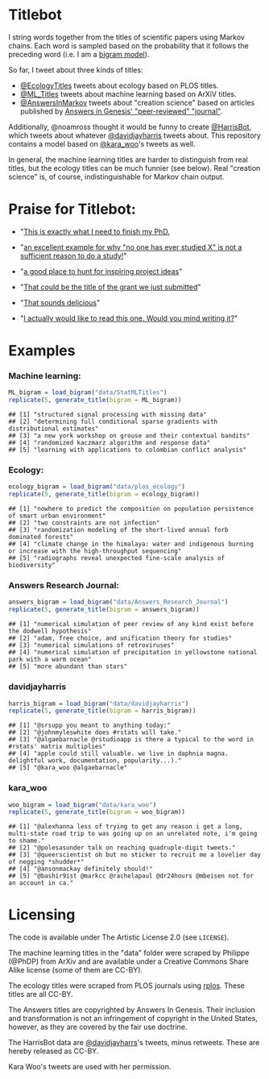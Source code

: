 Titlebot
=========

I string words together from the titles of scientific papers using Markov chains. Each word is sampled based on the probability that it follows the preceding word (i.e. I am a [bigram model](http://en.wikipedia.org/wiki/Bigram)).

So far, I tweet about three kinds of titles: 
* [@EcologyTitles](https://twitter.com/EcologyTitles) tweets about ecology based on PLOS titles.
* [@ML_Titles](https://twitter.com/ML_Titles) tweets about machine learning based on ArXiV titles.
* [@AnswersInMarkov](https://twitter.com/AnswersInMarkov) tweets about "creation science" based on articles published by [Answers in Genesis' "peer-reviewed" "journal"](http://www.answersingenesis.org/arj).

Additionally, @noamross thought it would be funny to create [@HarrisBot](https://twitter.com/HarrisBot), which tweets about whatever [@davidjayharris](https://twitter.com/davidjayharris) tweets about. This repository contains a model based on [@kara_woo](https://twitter.com/kara_woo)'s tweets as well.

In general, the machine learning titles are harder to distinguish from real titles, but the ecology titles can be much funnier (see below).  Real "creation science" is, of course, indistinguishable for Markov chain output.

Praise for Titlebot:
====================

* "[This is exactly what I need to finish my PhD.](http://www.reddit.com/r/MachineLearning/comments/1ukbo5/tightening_mrf_relaxations_really_solve_sparse/cej8yel)

* "[an excellent example for why "no one has ever studied X" is not a sufficient reason to do a study!](https://twitter.com/duffy_ma/status/419629166787436546)"

* "[a good place to hunt for inspiring project ideas](https://twitter.com/noamross/status/419629657965617152)"

* "[That could be the title of the grant we just submitted](https://twitter.com/noamross/status/417781836626935808)"

* "[That sounds delicious](https://twitter.com/kara_woo/status/417781958476054528)"

* "[I actually would like to read this one. Would you mind writing it?](https://twitter.com/_NickGolding_/status/414848962164953088)"


Examples
========




### Machine learning:

```r
ML_bigram = load_bigram("data/StatMLTitles")
replicate(5, generate_title(bigram = ML_bigram))
```

```
## [1] "structured signal processing with missing data"                             
## [2] "determining full conditional sparse gradients with distributional estimates"
## [3] "a new york workshop on grouse and their contextual bandits"                 
## [4] "randomized kaczmarz algorithm and response data"                            
## [5] "learning with applications to colombian conflict analysis"
```


### Ecology:

```r
ecology_bigram = load_bigram("data/plos_ecology")
replicate(5, generate_title(bigram = ecology_bigram))
```

```
## [1] "nowhere to predict the composition on population persistence of smart urban environment"                     
## [2] "two constraints are not infection"                                                                           
## [3] "randomization modeling of the short-lived annual forb dominated forests"                                     
## [4] "climate change in the himalaya: water and indigenous burning or increase with the high-throughput sequencing"
## [5] "radiographs reveal unexpected fine-scale analysis of biodiversity"
```


### Answers Research Journal:

```r
answers_bigram = load_bigram("data/Answers_Research_Journal")
replicate(5, generate_title(bigram = answers_bigram))
```

```
## [1] "numerical simulation of peer review of any kind exist before the dodwell hypothesis" 
## [2] "adam, free choice, and unification theory for studies"                               
## [3] "numerical simulations of retroviruses"                                               
## [4] "numerical simulation of precipitation in yellowstone national park with a warm ocean"
## [5] "more abundant than stars"
```


### davidjayharris

```r
harris_bigram = load_bigram("data/davidjayharris")
replicate(5, generate_title(bigram = harris_bigram))
```

```
## [1] "@srsupp you meant to anything today:"                                                                 
## [2] "@johnmyleswhite does #rstats will take."                                                              
## [3] "@algaebarnacle @rstudioapp is there a typical to the word in #rstats' matrix multiplies"              
## [4] "apple could still valuable. we live in daphnia magna. delightful work, documentation, popularity...)."
## [5] "@kara_woo @algaebarnacle"
```


### kara_woo

```r
woo_bigram = load_bigram("data/kara_woo")
replicate(5, generate_title(bigram = woo_bigram))
```

```
## [1] "@alexhanna less of trying to get any reason i get a long, multi-state road trip to was going up on an unrelated note, i'm going to shame."
## [2] "@polesasunder talk on reaching quadruple-digit tweets."                                                                                   
## [3] "@queerscientist oh but no sticker to recruit me a lovelier day of negging *shudder*"                                                      
## [4] "@ansonmackay definitely should!"                                                                                                          
## [5] "@bashir9ist @markcc @rachelapaul @dr24hours @mbeisen not for an account in ca."
```


Licensing
========
The code is available under The Artistic License 2.0 (see `LICENSE`).

The machine learning titles in the "data" folder were scraped by Philippe (@PhDP) from ArXiv and are available under a Creative Commons Share Alike license (some of them are CC-BY).

The ecology titles were scraped from PLOS journals using [rplos](https://github.com/ropensci/rplos). These titles are all CC-BY.

The Answers titles are copyrighted by Answers In Genesis. Their inclusion and transformation is not an infringement of copyright in the United States, however, as they are covered by the fair use doctrine. 

The HarrisBot data are [@davidjayharrs](https://twitter.com/davidjayharris)'s tweets, minus retweets. These are hereby released as CC-BY.

Kara Woo's tweets are used with her permission.
